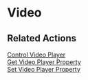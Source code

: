 # Video

## Related Actions

[Control Video Player](../reference/actions.md#control-video-player)  
[Get Video Player Property](../reference/actions.md#get-video-player-property)  
[Set Video Player Property](../reference/actions.md#set-video-player-property)

